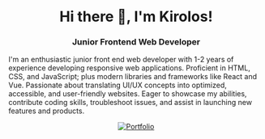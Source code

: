 <h1 align="center">
<br>
  Hi there 👋, I'm Kirolos!
  <br>
</h1>
<h3 align="center">
Junior Frontend Web Developer
 </h3>

 <p>I'm an enthusiastic junior front end web developer with 1-2 years of experience developing responsive web applications. Proficient in HTML, CSS, and JavaScript; plus modern libraries and frameworks like React and Vue. Passionate about translating UI/UX concepts into optimized, accessible, and user-friendly websites. Eager to showcase my abilities, contribute coding skills, troubleshoot issues, and assist in launching new features and products.</p>
 
 <p align="center">
  <a href="https://kirolos-rafaat.vercel.app" target="_blank">
    <img src="https://img.shields.io/badge/My-Portfolio-black.svg?style=flat-square" alt="Portfolio">
  </a>   
</p>

<!--
**Kirolos-kr7/Kirolos-kr7** is a ✨ _special_ ✨ repository because its `README.md` (this file) appears on your GitHub profile.

Here are some ideas to get you started:

- 🔭 I’m currently working on ...
- 🌱 I’m currently learning ... Vue.js
- 👯 I’m looking to collaborate on ...
- 🤔 I’m looking for help with ...
- 💬 Ask me about ... Anything
- 📫 How to reach me: ... 
- 😄 Pronouns: ...
- ⚡ Fun fact: ...
-->

